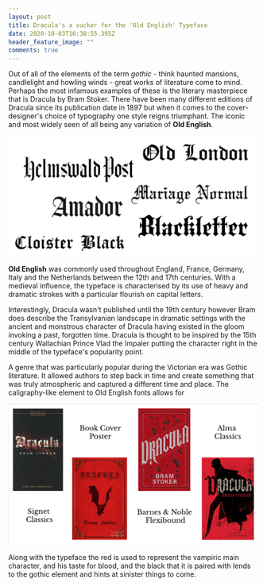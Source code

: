 ```yaml
---
layout: post
title: Dracula's a sucker for the 'Old English' Typeface
date: 2020-10-03T16:38:55.395Z
header_feature_image: ""
comments: true
---
```

Out of all of the elements of the term *gothic* - think haunted mansions, candlelight and howling winds - great works of literature come to mind. Perhaps the most infamous examples of these is the literary masterpiece that is Dracula by Bram Stoker. There have been many different editions of Dracula since its publication date in 1897 but when it comes to the cover-designer's choice of typography one style reigns triumphant. The iconic and most widely seen of all being any variation of **Old English**.

![](../uploads/screenshot-2020-10-04-at-13.21.25.png "Popular Old English Typefaces")

**Old English** was commonly used throughout England, France, Germany, Italy and the Netherlands between the 12th and 17th centuries. With a medieval influence, the typeface is characterised by its use of heavy and dramatic strokes with a particular flourish on capital letters. 

Interestingly, Dracula wasn't published until the 19th century however Bram does describe the Transylvanian landscape in dramatic settings with the ancient and monstrous character of Dracula having existed in the gloom invoking a past, forgotten time. Dracula is thought to be inspired by the 15th century Wallachian Prince Vlad the Impaler putting the character right in the middle of the typeface's popularity point.

A genre that was particularly popular during the Victorian era was Gothic literature. It allowed authors to step back in time and create something that was truly atmospheric and captured a different time and place. The caligraphy-like element to Old English fonts allows for 

![](../uploads/screenshot-2020-10-04-at-14.09.04.png)

Along with the typeface the red is used to represent the vampiric main character, and his taste for blood, and the black that it is paired with lends to the gothic element and hints at sinister things to come.